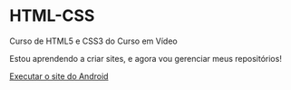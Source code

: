 # HTML-CSS
 Curso de HTML5 e CSS3 do Curso em Vídeo

Estou aprendendo a criar sites, e agora vou gerenciar meus repositórios!

<a href="https://artur-schneider.github.io/HTML-CSS/Exercícios/desafio010/index.html">Executar o site do Android</a>